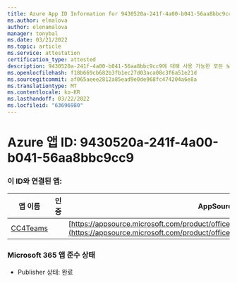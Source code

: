 ```yaml
---
title: Azure App ID Information for 9430520a-241f-4a00-b041-56aa8bbc9cc9
ms.author: elmalova
author: elenamalova
manager: tonybal
ms.date: 03/21/2022
ms.topic: article
ms.service: attestation
certification_type: attested
description: 9430520a-241f-4a00-b041-56aa8bbc9cc9에 대해 사용 가능한 모든 보안 및 규정 준수 정보입니다.
ms.openlocfilehash: f18b669cb682b3fb1ec27d03aca08c3f6a51e21d
ms.sourcegitcommit: af065aeee2812a85ead9e0de968fc474204a6e8a
ms.translationtype: MT
ms.contentlocale: ko-KR
ms.lasthandoff: 03/22/2022
ms.locfileid: "63696980"
---
```

# <a name="azure-app-id-9430520a-241f-4a00-b041-56aa8bbc9cc9"></a>Azure 앱 ID: 9430520a-241f-4a00-b041-56aa8bbc9cc9


### <a name="apps-associated-with-this-id"></a>이 ID와 연결된 앱:
| **앱 이름** | **인증** | **AppSource의 보기** |
|--------------|---------------|-----------------------|
| [CC4Teams](../forward/contactcenter4all1634641680587.cc4all_01.md) |  | [https://appsource.microsoft.com/product/office/contactcenter4all1634641680587.cc4all_01](https://appsource.microsoft.com/product/office/contactcenter4all1634641680587.cc4all_01) |

### <a name="microsoft-365-app-compliance-status"></a>Microsoft 365 앱 준수 상태
- Publisher 상태: 완료
